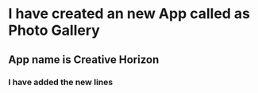# I have created an new App called as Photo Gallery
## App name is Creative Horizon
### I have added the new lines
